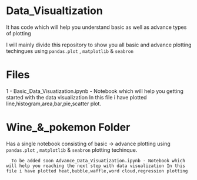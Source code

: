# Data_Visualtization
It has code which will help you understand basic as well as advance types of plotting

I will mainly divide this repository to show you all basic and advance plotting techingues using `pandas.plot` , `matplotlib` & `seabron`

# Files 
  1 - Basic_Data_Visuatization.ipynb - Notebook which will help you getting started with the data visualization
                                 In this file i have plotted line,histogram,area,bar,pie,scatter plot.
  

# Wine_&_pokemon Folder 
   Has a single notebook consisting of basic -> advance plotting using `pandas.plot` , `matplotlib` & `seabron` plotting techinque.

`  To be added soon
             Advance_Data_Visuatization.ipynb - Notebook which will help you reaching the next step with data visualization
                                                In this file i have plotted heat,bubble,waffle,word cloud,regression plotting`
